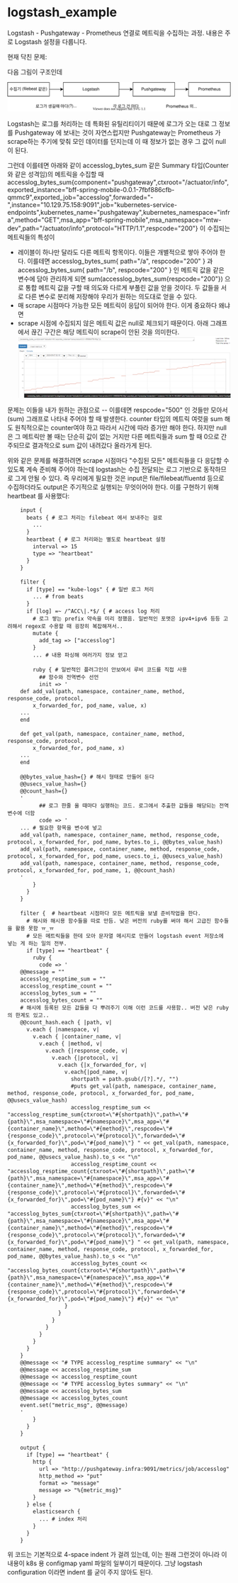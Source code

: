 # logstash_example
Logstash - Pushgateway - Prometheus 연결로 메트릭을 수집하는 과정.
내용은 주로 Logstash 설정을 다룹니다.

현재 닥친 문제:

다음 그림이 구조인데

![Architecture](https://github.com/anabaral/logstash_example/blob/master/Logstash-Pushgateway-AccessLog%EB%A9%94%ED%8A%B8%EB%A6%AD%EC%88%98%EC%A7%91%EA%B5%AC%EC%A1%B0.svg)

Logstash는 로그를 처리하는 데 특화된 유틸리티이기 때문에 로그가 오는 대로 그 정보를 Pushgateway 에 보내는 것이 자연스럽지만
Pushgateway는 Prometheus 가 scrape하는 주기에 맞춰 모인 데이터를 던지는데 이 때 정보가 없는 경우 그 값이 null 이 된다.

그런데 이를테면 아래와 같이 accesslog_bytes_sum 같은 Summary 타입(Counter와 같은 성격임)의 메트릭을 수집할 때 
accesslog_bytes_sum{component="pushgateway",ctxroot="/actuator/info",exported_instance="bff-spring-mobile-0.0.1-7fbf886cfb-qmmc9",exported_job="accesslog",forwarded="-",instance="10.129.75.158:9091",job="kubernetes-service-endpoints",kubernetes_name="pushgateway",kubernetes_namespace="infra",method="GET",msa_app="bff-spring-mobile",msa_namespace="mtw-dev",path="/actuator/info",protocol="HTTP/1.1",respcode="200"} 
이 수집되는 메트릭들의 특성이
* 레이블이 하나만 달라도 다른 메트릭 항목이다. 이들은 개별적으로 쌓아 주어야 한다.
  이를테면 accesslog_bytes_sum{ path="/a", respcode="200" } 과 accesslog_bytes_sum{ path="/b", respcode="200" } 인 메트릭 값을 같은 변수에 담아 관리하게 되면 sum(accesslog_bytes_sum{respcode="200"}) 으로 통합 메트릭 값을 구할 때 의도와 다르게 부풀린 값을 얻을 것이다. 두 값들을 서로 다른 변수로 분리해 저장해야 우리가 원하는 의도대로 얻을 수 있다.
* 매 scrape 시점마다 가능한 모든 메트릭이 응답이 되어야 한다. 이게 중요하다 왜냐면
* scrape 시점에 수집되지 않은 메트릭 값은 null로 체크되기 때문이다. 아래 그래프에서 끊긴 구간은 해당 메트릭이 scrape이 안된 것을 의미한다. 
  ![null_value_graph](https://github.com/anabaral/logstash_example/blob/master/prometheus%20null%20value.png?raw=true)

문제는 이들을 내가 원하는 관점으로 -- 이를테면 respcode="500" 인 것들만 모아서(sum) 그래프로 나타내 주어야 할 때 발생한다. 
counter 타입의 메트릭 여럿을 sum 해도 원칙적으로는 counter여야 하고 따라서 시간에 따라 증가만 해야 한다. 하지만 null 은 그 메트릭만 볼 때는 단순히 값이 없는 거지만 다른 메트릭들과 sum 할 때 0으로 간주되므로 결과적으로 sum 값이 내려갔다 올라가게 된다.

위와 같은 문제를 해결하려면 scrape 시점마다 "수집된 모든" 메트릭들을 다 응답할 수 있도록 계속 준비해 주어야 하는데
logstash는 수집 전달되는 로그 기반으로 동작하므로 그게 안될 수 있다.
즉 우리에게 필요한 것은 input은 file/filebeat/fluentd 등으로 수집하더라도 output은 주기적으로 실행되는 무엇이어야 한다.
이를 구현하기 위해 heartbeat 를 사용했다:

```
    input {
      beats { # 로그 처리는 filebeat 에서 보내주는 걸로
        ...
      }
      heartbeat { # 로그 처리와는 별도로 heartbeat 설정 
        interval => 15
        type => "heartbeat"
      }
    }

    filter { 
      if [type] == "kube-logs" { # 일반 로그 처리
        ... # from beats
      }
      if [log] =~ /^ACC\|.*$/ { # access log 처리
        # 로그 쌓는 prefix 약속을 미리 정했음. 일반적인 포맷은 ipv4+ipv6 등등 고려해서 regex로 수용할 때 굉장히 복잡해져서..
        mutate {
          add_tag => ["accesslog"]
        }
        ... # 내용 파싱해 여러가지 정보 얻고
  
        ruby { # 일반적인 플러그인이 안보여서 루비 코드를 직접 사용
          ## 함수와 전역변수 선언
          init => '
    def add_val(path, namespace, container_name, method, response_code, protocol,
        x_forwarded_for, pod_name, value, x)
    ...
    end
    
    def get_val(path, namespace, container_name, method, response_code, protocol,
        x_forwarded_for, pod_name, x)
    ...
    end
    
    @@bytes_value_hash={} # 해시 형태로 만들어 둔다
    @@usecs_value_hash={}
    @@count_hash={}
    '
          ## 로그 한줄 올 때마다 실행하는 코드. 로그에서 추출한 값들을 해당되는 전역변수에 더함
          code => '
    ... # 필요한 항목을 변수에 넣고
    add_val(path, namespace, container_name, method, response_code, protocol, x_forwarded_for, pod_name, bytes.to_i, @@bytes_value_hash)
    add_val(path, namespace, container_name, method, response_code, protocol, x_forwarded_for, pod_name, usecs.to_i, @@usecs_value_hash)
    add_val(path, namespace, container_name, method, response_code, protocol, x_forwarded_for, pod_name, 1, @@count_hash)
    '
        }
      }
    } 

    filter {  # heartbeat 시점마다 모든 메트릭을 보낼 준비작업을 한다.
      # 해시와 해시용 함수들을 따로 만듬. 낮은 버전의 ruby를 써야 해서 고급진 함수들을 활용 못함 ㅠ_ㅠ
      # 모든 메트릭들을 한데 모아 문자열 메시지로 만들어 logstash event 저장소에 넣는 게 하는 일의 전부.
      if [type] == "heartbeat" {
        ruby {
          code => '
    @@message = ""
    accesslog_resptime_sum = ""
    accesslog_resptime_count = ""
    accesslog_bytes_sum = ""
    accesslog_bytes_count = ""
    # 해시에 등록된 모든 값들을 다 뿌려주기 이해 이런 코드를 사용함.. 버전 낮은 ruby 의 한계도 있고..
    @@count_hash.each { |path, v|
      v.each { |namespace, v|
        v.each { |container_name, v|
          v.each { |method, v|
            v.each {|response_code, v|
              v.each {|protocol, v|
                v.each {|x_forwarded_for, v|
                  v.each{|pod_name, v|
                    shortpath = path.gsub(/[?].*/, "")
                    #puts get_val(path, namespace, container_name, method, response_code, protocol, x_forwarded_for, pod_name, @@usecs_value_hash)
                    accesslog_resptime_sum << "accesslog_resptime_sum{ctxroot=\"#{shortpath}\",path=\"#{path}\",msa_namespace=\"#{namespace}\",msa_app=\"#{container_name}\",method=\"#{method}\",respcode=\"#{response_code}\",protocol=\"#{protocol}\",forwarded=\"#{x_forwarded_for}\",pod=\"#{pod_name}\"} " << get_val(path, namespace, container_name, method, response_code, protocol, x_forwarded_for, pod_name, @@usecs_value_hash).to_s << "\n"
                    accesslog_resptime_count << "accesslog_resptime_count{ctxroot=\"#{shortpath}\",path=\"#{path}\",msa_namespace=\"#{namespace}\",msa_app=\"#{container_name}\",method=\"#{method}\",respcode=\"#{response_code}\",protocol=\"#{protocol}\",forwarded=\"#{x_forwarded_for}\",pod=\"#{pod_name}\"} #{v}" << "\n"
                    accesslog_bytes_sum << "accesslog_bytes_sum{ctxroot=\"#{shortpath}\",path=\"#{path}\",msa_namespace=\"#{namespace}\",msa_app=\"#{container_name}\",method=\"#{method}\",respcode=\"#{response_code}\",protocol=\"#{protocol}\",forwarded=\"#{x_forwarded_for}\",pod=\"#{pod_name}\"} " << get_val(path, namespace, container_name, method, response_code, protocol, x_forwarded_for, pod_name, @@bytes_value_hash).to_s << "\n"
                    accesslog_bytes_count << "accesslog_bytes_count{ctxroot=\"#{shortpath}\",path=\"#{path}\",msa_namespace=\"#{namespace}\",msa_app=\"#{container_name}\",method=\"#{method}\",respcode=\"#{response_code}\",protocol=\"#{protocol}\",forwarded=\"#{x_forwarded_for}\",pod=\"#{pod_name}\"} #{v}" << "\n"
                  }
                }
              }
            }
          }
        }
      }
    }
    @@message << "# TYPE accesslog_resptime summary" << "\n"
    @@message << accesslog_resptime_sum
    @@message << accesslog_resptime_count
    @@message << "# TYPE accesslog_bytes summary" << "\n"
    @@message << accesslog_bytes_sum
    @@message << accesslog_bytes_count
    event.set("metric_msg", @@message)
    '
        }
      }
    }

    output {
      if [type] == "heartbeat" {
        http {
          url => "http://pushgateway.infra:9091/metrics/job/accesslog"
          http_method => "put"
          format => "message"
          message => "%{metric_msg}"
        }
      } else {
        elasticsearch {
          ... # index 처리
        }
      }
    }
```

위 코드는 기본적으로 4-space indent 가 걸려 있는데, 이는 원래 그런것이 아니라 이 내용이 k8s 용 configmap yaml 파일의 일부이기 때문이다.
그냥 logstash configuration 이라면 indent 를 굳이 주지 않아도 된다.

